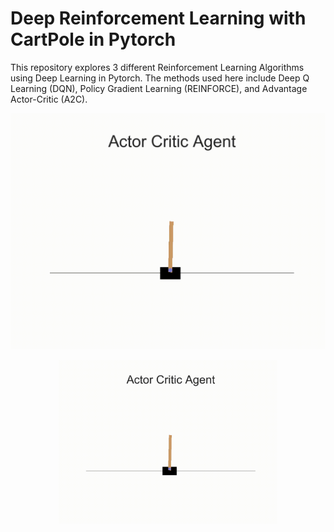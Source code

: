 # Deep Reinforcement Learning with CartPole in Pytorch
This repository explores 3 different Reinforcement Learning Algorithms using Deep Learning in Pytorch. The methods used here include Deep Q Learning (DQN), Policy Gradient Learning (REINFORCE), and Advantage Actor-Critic (A2C). 

![width=100](saved_a2c_cartpole/movie.gif)

<p align="center">
  <img src="saved_a2c_cartpole/movie.gif" width="350">
</p>
